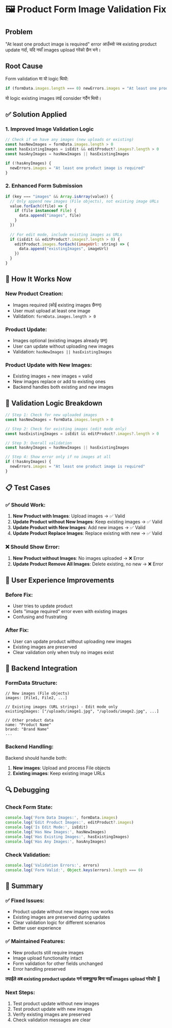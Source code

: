 # 🖼️ Product Form Image Validation Fix

## Problem
"At least one product image is required" error आउँथ्यो जब existing product update गर्दा, यदि नयाँ images upload गरेको छैन भने।

## Root Cause
Form validation मा यो logic थियो:
```javascript
if (formData.images.length === 0) newErrors.images = "At least one product image is required"
```

यो logic existing images लाई consider गर्दैन थियो।

## ✅ **Solution Applied**

### 1. **Improved Image Validation Logic**
```javascript
// Check if we have any images (new uploads or existing)
const hasNewImages = formData.images.length > 0
const hasExistingImages = isEdit && editProduct?.images?.length > 0
const hasAnyImages = hasNewImages || hasExistingImages

if (!hasAnyImages) {
  newErrors.images = "At least one product image is required"
}
```

### 2. **Enhanced Form Submission**
```javascript
if (key === "images" && Array.isArray(value)) {
  // Only append new images (File objects), not existing image URLs
  value.forEach((file) => {
    if (file instanceof File) {
      data.append("images", file)
    }
  })
  
  // For edit mode, include existing images as URLs
  if (isEdit && editProduct?.images?.length > 0) {
    editProduct.images.forEach((imageUrl: string) => {
      data.append("existingImages", imageUrl)
    })
  }
}
```

## 🎯 **How It Works Now**

### **New Product Creation:**
- Images required (कोई existing images छैनन्)
- User must upload at least one image
- Validation: `formData.images.length > 0`

### **Product Update:**
- Images optional (existing images already छन्)
- User can update without uploading new images
- Validation: `hasNewImages || hasExistingImages`

### **Product Update with New Images:**
- Existing images + new images = valid
- New images replace or add to existing ones
- Backend handles both existing and new images

## 🔧 **Validation Logic Breakdown**

```javascript
// Step 1: Check for new uploaded images
const hasNewImages = formData.images.length > 0

// Step 2: Check for existing images (edit mode only)
const hasExistingImages = isEdit && editProduct?.images?.length > 0

// Step 3: Overall validation
const hasAnyImages = hasNewImages || hasExistingImages

// Step 4: Show error only if no images at all
if (!hasAnyImages) {
  newErrors.images = "At least one product image is required"
}
```

## 📋 **Test Cases**

### ✅ **Should Work:**
1. **New Product with Images**: Upload images → ✅ Valid
2. **Update Product without New Images**: Keep existing images → ✅ Valid  
3. **Update Product with New Images**: Add new images → ✅ Valid
4. **Update Product Replace Images**: Replace existing with new → ✅ Valid

### ❌ **Should Show Error:**
1. **New Product without Images**: No images uploaded → ❌ Error
2. **Update Product Remove All Images**: Delete existing, no new → ❌ Error

## 🎨 **User Experience Improvements**

### **Before Fix:**
- User tries to update product
- Gets "image required" error even with existing images
- Confusing and frustrating

### **After Fix:**
- User can update product without uploading new images
- Existing images are preserved
- Clear validation only when truly no images exist

## 🚀 **Backend Integration**

### **FormData Structure:**
```
// New images (File objects)
images: [File1, File2, ...]

// Existing images (URL strings) - Edit mode only
existingImages: ["/uploads/image1.jpg", "/uploads/image2.jpg", ...]

// Other product data
name: "Product Name"
brand: "Brand Name"
...
```

### **Backend Handling:**
Backend should handle both:
1. **New images**: Upload and process File objects
2. **Existing images**: Keep existing image URLs

## 🔍 **Debugging**

### **Check Form State:**
```javascript
console.log('Form Data Images:', formData.images)
console.log('Edit Product Images:', editProduct?.images)
console.log('Is Edit Mode:', isEdit)
console.log('Has New Images:', hasNewImages)
console.log('Has Existing Images:', hasExistingImages)
console.log('Has Any Images:', hasAnyImages)
```

### **Check Validation:**
```javascript
console.log('Validation Errors:', errors)
console.log('Form Valid:', Object.keys(errors).length === 0)
```

## 🎉 **Summary**

### ✅ **Fixed Issues:**
- Product update without new images now works
- Existing images are preserved during updates
- Clear validation logic for different scenarios
- Better user experience

### ✅ **Maintained Features:**
- New products still require images
- Image upload functionality intact
- Form validation for other fields unchanged
- Error handling preserved

**तपाईंले अब existing product update गर्न सक्नुहुन्छ बिना नयाँ images upload गरेको!** 🎯

### **Next Steps:**
1. Test product update without new images
2. Test product update with new images  
3. Verify existing images are preserved
4. Check validation messages are clear
